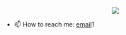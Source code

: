 <p align="center">
  <img src="https://github.com/DharmikUmretiya/dharmikumretiya/main/banner.png" />
</p>


- 📫 How to reach me: [email](dev.dharmikumretiya@gmail.com)1
